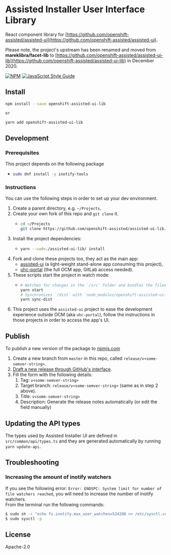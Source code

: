 # Assisted Installer User Interface Library

React component library for
[https://github.com/openshift-assisted/assisted-ui](https://github.com/openshift-assisted/assisted-ui).

Please note, the project's upstream has been renamed and moved from **mareklibra/facet-lib** to
[https://github.com/openshift-assisted/assisted-ui-lib](https://github.com/openshift-assisted/assisted-ui-lib)
in December 2020.

[![NPM](https://img.shields.io/npm/v/openshift-assisted-ui-lib.svg)](https://www.npmjs.com/package/openshift-assisted-ui-lib)
[![JavaScript Style Guide](https://img.shields.io/badge/code_style-standard-brightgreen.svg)](https://standardjs.com)

## Install

```bash
npm install --save openshift-assisted-ui-lib

or

yarn add openshift-assisted-ui-lib
```

## Development

### Prerequisites

This project depends on the following package

- ```bash
  sudo dnf install -y inotify-tools
  ```

### Instructions

You can use the following steps in order to set up your dev environment.

1. Create a parent directory, e.g. `~/Projects`.
2. Create your own fork of this repo and `git clone` it.
   - ```bash
     cd ~/Projects
     git clone https://github.com/openshift-assisted/assisted-ui-lib.git
     ```
3. Install the project dependencies:
   - ```bash
     yarn --cwd=./assisted-ui-lib/ install
     ```
4. Fork and clone these projects too, they act as the main app:
   - [assisted-ui](https://github.com/openshift-assisted/assisted-ui) (a light-weight stand-alone
     app consuming this project),
   - [uhc-portal](https://gitlab.cee.redhat.com/service/uhc-portal.git) (the full OCM app, GitLab
     access needed).
5. These scripts start the project in watch mode:
   - ```bash
     # Watches for changes in the `/src` folder and bundles the files into `/dist` folder
     yarn start
     # Synchronizes `/dist` with `node_modules/openshift-assisted-ui-lib/` folder in .
     yarn sync-dist
     ```
6. This project uses the `assisted-ui` project to ease the development experience outside OCM (aka
   `uhc-portal`), follow the instructions in those projects in order to access the app's UI.

## Publish

To publish a new version of the package to
[npmjs.com](https://www.npmjs.com/package/openshift-assisted-ui-lib)

1. Create a new branch from `master` in this repo, called `release/v<some-semver-string>`.
2. [Draft a new release through GitHub's interface](https://github.com/openshift-assisted/assisted-ui-lib/releases/new).
3. Fill the form with the following details:
   1. Tag: `v<some-semver-string>`
   2. Target branch: `release/v<some-semver-string>` (same as in step 2 above).
   3. Title: `v<some-semver-string>`
   4. Description: Generate the release notes automatically (or edit the field manually)

## Updating the API types

The types used by Assisted Installer UI are defined in `src/common/api/types.ts` and they are
generated automatically by running `yarn update-api`.

## Troubleshooting

### Increasing the amount of inotify watchers

If you see the following error: `Error: ENOSPC: System limit for number of file watchers reached`,
you will need to increase the number of inotify watchers.  
From the terminal run the following commands:

```bash
$ sudo sh -c "echo fs.inotify.max_user_watches=524288 >> /etc/sysctl.conf"
$ sudo sysctl -p
```

## License

Apache-2.0
